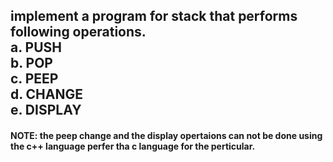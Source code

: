 <h2> implement a program for stack that performs following operations.<br>a. PUSH<br>b. POP<br>c. PEEP<br>d. CHANGE<br>e. DISPLAY</h2>
<h4> NOTE: the peep change and the display opertaions can not be done using the c++ language perfer tha c language for the perticular.</h4>
